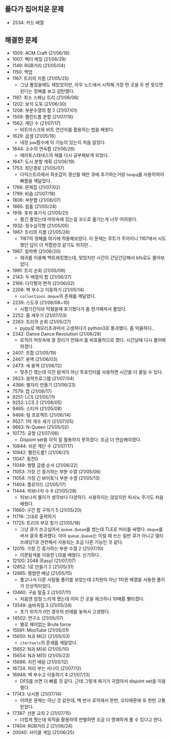 ## 풀다가 집어치운 문제
* 2534: 카드 배열

## 해결한 문제
* 1005: ACM Craft (21/06/16)
* 1007: 벡터 매칭 (21/06/29)
* 1149: RGB거리 (21/05/04)
* 1150: 백업
* 1167: 트리의 지름 (21/05/25)<br/>
  - 그냥 풀었을때도 재밌었지만, 아무 노드에서 시작해 가장 먼 곳을 두 번 찾으면 된다는 정해를 보고 감탄했다.
* 1197: 최소 스패닝 트리 (21/06/06)
* 1202: 보석 도둑 (21/06/30)
* 1208: 부분수열의 합 2 (21/07/01)
* 1509: 팰린드롬 분할 (21/07/16)
* 1562: 계단 수 (21/07/17)
  - 비트마스크와 비트 연산자를 활용하는 법을 배웠다.
* 1629: 곱셈 (21/05/16)<br/>
  - 내장 ```pow```함수에 이 기능이 있는지 처음 알았다.
* 1644: 소수의 연속합  (21/06/26)<br/>
  - 에라토스테네스의 체를 다시 공부해보게 되었다..
* 1647: 도시 분할 계획 (21/06/19)
* 1753: 최단경로 (21/05/07)<br/>
  - 다익스트라에서 최솟값이 갱신될 때만 큐에 추가하는거랑 ```heapq```를 사용하여야 빠름을 깨달았다.
* 1766: 문제집 (21/07/02)
* 1799: 비숍 (21/07/18)
* 1806: 부분합 (21/06/07)
* 1865: 웜홀 (21/05/24)
* 1918: 후위 표기식 (21/05/21)<br/>
  - 풀긴 풀었는데 머릿속에 있는걸 코드로 옮기는게 너무 어려웠다. 
* 1932: 정수삼각형 (21/05/05)
* 1967: 트리의 지름 (21/05/26)<br/>
  - 1167의 정해를 여기에 적용해보았다. 이 문제는 루트가 주어지니 1167에서 시도했던 답이 더 적합한것 같기도 하지만...
* 1987: 알파벳 (21/06/20)<br/>
  - 재귀를 이용해 백트래킹했는데, 맞았지만 시간이 간당간당해서 bfs로도 풀어보았다.
* 1991: 트리 순회 (21/05/09)
* 2143: 두 배열의 합 (21/06/27)
* 2166: 다각형의 면적 (21/06/02)
* 2206: 벽 부수고 이동하기 (21/05/14)<br/>
  - ```collections.deque```의 존재를 깨달았다.
* 2239: 스도쿠 (21/06/08~10)<br/>
  - 시험기간이라 막혔을때 포기했다가 좀 한가해져서 풀었다.
* 2252: 줄 세우기 (21/07/03)
* 2263: 트리의 순회 (21/05/27)<br/>
  - pypy로 메모리초과떠서 고생하다가 python3로 통과했다. 좀 억울하다...
* 2342: Dance Dance Revolution (21/06/28)<br/>
  - 로직이 머릿속에 잘 정리가 안돼서 좀 비효율적으로 짰다. 시간날때 다시 풀어봐야겠다.
* 2407: 조합 (21/05/19)
* 2467: 용액 (21/06/03)
* 2473: 세 용액 (21/06/12)<br/>
  - 맞추긴 했는데 이진 탐색이 아닌 투포인터를 사용하면 시간을 더 줄일 수 있다.
* 2623: 음악프로그램 (21/07/04)
* 4386: 별자리 만들기 (21/06/23)
* 7579: 앱 (21/06/17)
* 9251: LCS (21/05/11)
* 9252: LCS 2 (21/06/05)
* 9465: 스티커 (21/05/08)
* 9466: 텀 프로젝트 (21/06/14)
* 9527: 1의 개수 세기 (21/07/05)
* 9663:  N-Queen (21/05/02)
* 10775: 공항 (21/07/06)
  - Disjoint set을 아직 잘 활용하지 못하겠다. 조금 더 연습해야겠다. 
* 10844: 쉬운 계단 수 (21/07/17)
* 10942: 팰린드롬? (21/06/21)
* 11047: 동전0
* 11049: 행렬 곱셈 순서 (21/06/22)
* 11053: 가장 긴 증가하는 부분 수열 (21/05/06)
* 11054: 가장 긴 바이토닉 부분 수열 (21/05/13)
* 11404: 플로이드 (21/05/17)
* 11444: 피보나치 수 6 (21/05/28)</br>
  - 피보나치 풀이가 생각보다 다양하다. 사용하지는 않았지만 피사노 주기도 처음 배웠다.
* 11660: 구간 합 구하기 5 (21/05/20)
* 11719: 그대로 출력하기
* 11725: 트리의 부모 찾기 (21/05/18)</br>
  - 그냥 큐가 쓰고싶어서 ```queue.Queue```를 썼는데 TLE로 머리를 싸맸다.
  ```deque```를 써서 결국 통과했다. 아마 ```queue.Queue```는 이럴 때 쓰는
  일반 큐가 아니고 멀티쓰레딩?과 관련해서 사용되는 조금 다른 기능인 것 같다.
* 12015: 가장 긴 증가하는 부분 수열 2 (21/07/10)</br>
  - 이분탐색을 이용한 LIS를 배웠다. 신기하다..
* 12100: 2048 (Easy) (21/07/07)
* 12852: 1로 만들기 2 (21/05/31)
* 12865: 평범한 배낭 (21/05/15)</br>
  - 풀고나서 다른 사람들 풀이를 보았는데 2차원이 아닌 1차원 배열을 사용한 풀이가 인상적이었다.
* 13460: 구슬 탈출 2 (21/07/11)</br>
  - 처음엔 엄청 느리게 짰는데 이미 간 곳을 체크하니 10배쯤 빨라졌다. 
* 13549: 숨바꼭질 3 (21/05/24)</br>
  - 초기 위치가 0인 경우의 반례를 놓쳐서 고생했다.
* 14502: 연구소 (21/05/07) <br/>
  - 별로 재미없는 Brute force
* 15591: MooTube (21/05/01)
* 15650: N과 M(2) (21/05/03) <br/>
  - ```itertools```의 존재를 깨달았다.
* 15652: N과 M(4) (21/05/10)
* 15654: N과 M(5) (21/05/23)
* 15686: 치킨 배달 (21/05/12)
* 16724: 피리 부는 사나이 (21/07/12)
* 16946: 벽 부수고 이동하기 4 (21/07/13)
  - DFS를 쓰면 더 빠를 것 같다. 근데 그렇게 짜기가 귀찮아서 disjoint set을 이용했다.
* 17143: 낚시왕 (21/07/14)
  - 어려운 문제는 아닌 것 같은데, 벽 반사 로직에서 한번, 오타때문에 또 한번 고통받았다.
* 17387: 선분 교차 2 (21/07/15)
  - 더럽게 짰는데 외적을 활용하여 판별하면 조금 더 명쾌하게 풀 수 있다고 한다.
* 17404: RGB거리 2 (21/06/24)
* 20040: 사이클 게임 (21/06/25)